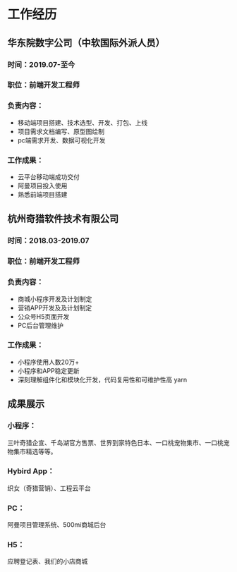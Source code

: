 # 工作经历
## 华东院数字公司（中软国际外派人员）

### 时间：2019.07-至今

### 职位：前端开发工程师

### 负责内容：
* 移动端项目搭建、技术选型、开发、打包、上线
* 项目需求文档编写、原型图绘制
* pc端需求开发、数据可视化开发

### 工作成果：
* 云平台移动端成功交付
* 阿曼项目投入使用
* 熟悉前端项目搭建

## 杭州奇猎软件技术有限公司  

### 时间：2018.03-2019.07

### 职位：前端开发工程师

### 负责内容：
* 商城小程序开发及计划制定
* 营销APP开发及及计划制定
* 公众号H5页面开发
* PC后台管理维护

### 工作成果：
* 小程序使用人数20万+
* 小程序和APP稳定更新
* 深刻理解组件化和模块化开发，代码复用性和可维护性高
yarn
## 成果展示

### 小程序：
三叶奇猎企宣、千岛湖官方售票、世界到家特色日本、一口桃宠物集市、一口桃宠物集市精选等等。
### Hybird App：
织女（奇猎营销）、工程云平台
### PC：
阿曼项目管理系统、500mi商城后台
### H5：
应聘登记表、我们的小店商城